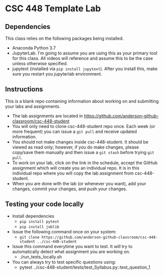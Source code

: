 # CSC 448 Template Lab

## Dependencies
This class relies on the following packages being installed.
* Anaconda Python 3.7
* JupyterLab. I'm going to assume you are using this as your primary tool for this class. All videos will reference and assume this to be the case unless otherwise specified. 
* jupytext (installed via ``pip install jupytext``). After you install this, make sure you restart you jupyterlab environment.

## Instructions
This is a blank repo containing information about working on and submitting your labs and assignments.

* The lab assignments are located in https://github.com/anderson-github-classroom/csc-448-student
* You will only need to clone csc-448-student repo once. Each week (or more frequent) you can issue a ``git pull`` and receive updated information.
* You should not make changes inside csc-448-student. It should be viewed as read only; however, if you do make changes, please copy/save them manually and then issue a ``git stash`` before trying ``git pull``.
* To work on your lab, click on the link in the schedule, accept the GitHub assignment which will create you an individual repo. It is in this individual repo where you will copy the lab assignment from csc-448-student. 
* When you are done with the lab (or whenever you want), add your changes, commit your changes, and push your changes.

## Testing your code locally
* Install dependencies
    * ``pip install pytest``
    * ``pip install joblib``
* Issue the following command once on your system:
    * ``git clone https://github.com/anderson-github-classroom/csc-448-student ../csc-448-student``
* Issue this command everytime you want to test. It will try to automatically detect what assignment you are working on.
    *  ./run_tests_locally.sh
* You can always try to test specific questions using:
    * pytest ../csc-448-student/tests/test_Syllabus.py::test_question_1